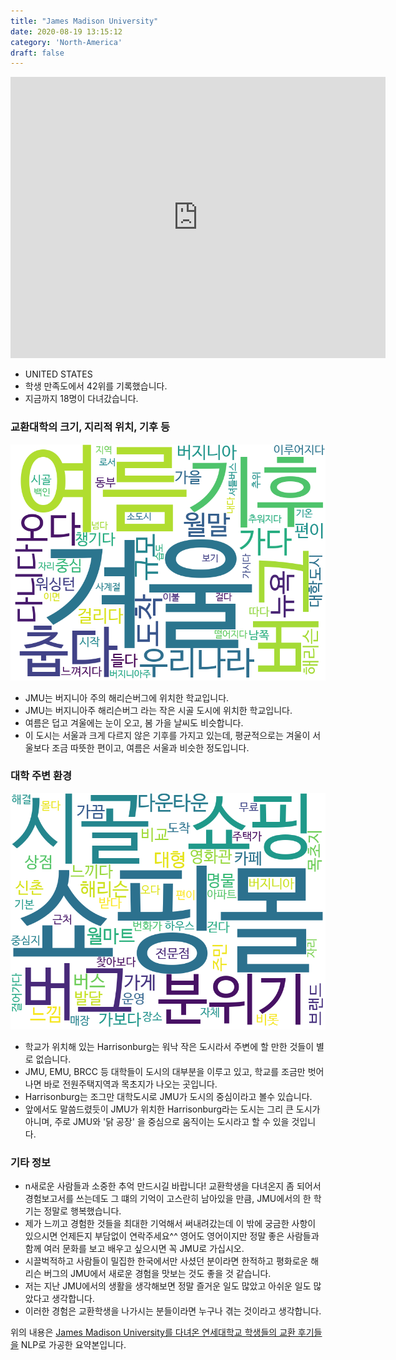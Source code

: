 ```yaml
---
title: "James Madison University"
date: 2020-08-19 13:15:12
category: 'North-America'
draft: false
---
```


<iframe
width="600"
height="450"
frameborder="0" style="border:0"
src="https://www.google.com/maps/embed/v1/place?key=AIzaSyC9e1AME-pVmWC4hBpFdu5S4dKzyepa3HQ&q=James+Madison+University&center=38.435092,-78.8697548&zoom=14" allowfullscreen>
</iframe>

* UNITED STATES
* 학생 만족도에서 42위를 기록했습니다.
* 지금까지 18명이 다녀갔습니다. 

### 교환대학의 크기, 지리적 위치, 기후 등

![gen_info-WordCloud](../univ_wordclouds_okt/gen_info/US000090_gen_info_okt.png)

* JMU는 버지니아 주의 해리슨버그에 위치한 학교입니다.
* JMU는 버지니아주 해리슨버그 라는 작은 시골 도시에 위치한 학교입니다.
* 여름은 덥고 겨울에는 눈이 오고, 봄 가을 날씨도 비슷합니다.
* 이 도시는 서울과 크게 다르지 않은 기후를 가지고 있는데, 평균적으로는 겨울이 서울보다 조금 따뜻한 편이고, 여름은 서울과 비슷한 정도입니다.


### 대학 주변 환경

![env_info-WordCloud](../univ_wordclouds_okt/env_info/US000090_env_info_okt.png)

* 학교가 위치해 있는 Harrisonburg는 워낙 작은 도시라서 주변에 할 만한 것들이 별로 없습니다.
* JMU, EMU, BRCC 등 대학들이 도시의 대부분을 이루고 있고, 학교를 조금만 벗어나면 바로 전원주택지역과 목초지가 나오는 곳입니다.
* Harrisonburg는 조그만 대학도시로 JMU가 도시의 중심이라고 볼수 있습니다.
* 앞에서도 말씀드렸듯이 JMU가 위치한 Harrisonburg라는 도시는 그리 큰 도시가 아니며, 주로 JMU와 '닭 공장' 을 중심으로 움직이는 도시라고 할 수 있을 것입니다.


### 기타 정보

* n새로운 사람들과 소중한 추억 만드시길 바랍니다! 교환학생을 다녀온지 좀 되어서 경험보고서를 쓰는데도 그 떄의 기억이 고스란히 남아있을 만큼, JMU에서의 한 학기는 정말로 행복했습니다.
* 제가 느끼고 경험한 것들을 최대한 기억해서 써내려갔는데 이 밖에 궁금한 사항이 있으시면 언제든지 부담없이 연락주세요^^ 영어도 영어이지만 정말 좋은 사람들과 함께 여러 문화를 보고 배우고 싶으시면 꼭 JMU로 가십시오.
* 시끌벅적하고 사람들이 밀집한 한국에서만 사셨던 분이라면 한적하고 평화로운 해리슨 버그의 JMU에서 새로운 경험을 맛보는 것도 좋을 것 같습니다.
* 저는 지난 JMU에서의 생활을 생각해보면 정말 즐거운 일도 많았고 아쉬운 일도 많았다고 생각합니다.
* 이러한 경험은 교환학생을 나가시는 분들이라면 누구나 겪는 것이라고 생각합니다.


위의 내용은 [James Madison University를 다녀온 연세대학교 학생들의 교환 후기들을](http://oia.yonsei.ac.kr/partner/expReport.asp?ucode=US000090&bgbn=A) NLP로 가공한 요약본입니다. 
